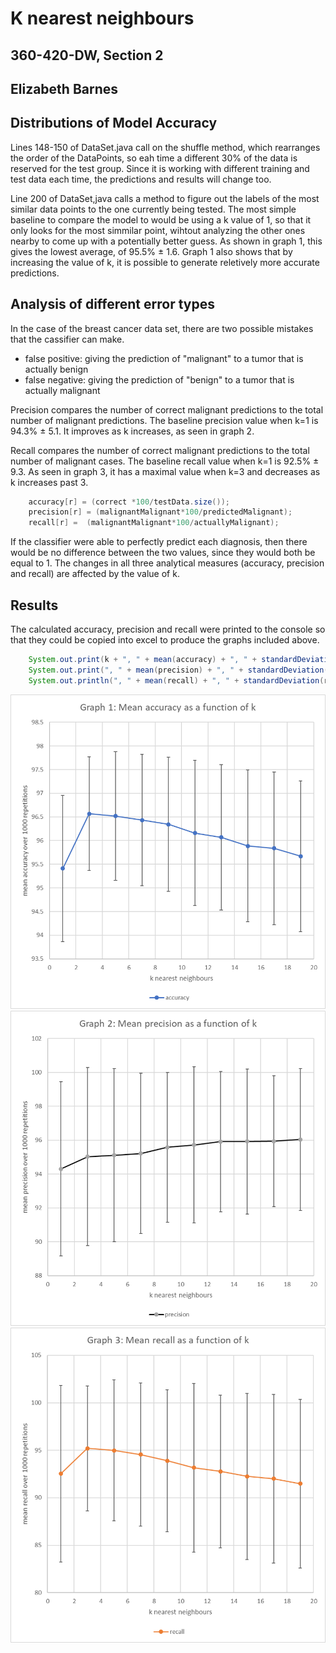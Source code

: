 # K nearest neighbours
## 360-420-DW, Section 2
## Elizabeth Barnes

## Distributions of Model Accuracy

<p>
	Lines 148-150 of DataSet.java call on the shuffle method, 
	which rearranges the order of the DataPoints, 
	so eah time a different 30% of the data is reserved for the test group. 
	Since it is working with different training and test data each time, 
	the predictions and results will change too.	
</p>
<p>
	Line 200 of DataSet,java calls a method to figure out the labels of the most similar data points to the one currently being tested. 
	The most simple baseline to compare the model to would be using a k value of 1, so that it only looks for the most simmilar point, 
	wihtout analyzing the other ones nearby to come up with a potentially better guess.
	As shown in graph 1, this gives the lowest average, of 95.5% ± 1.6.
	Graph 1 also shows that by increasing the value of k, it is possible to generate reletively more accurate predictions.
</p>


## Analysis of different error types
<p>
	In the case of the breast cancer data set, there are two possible mistakes that the cassifier can make.
	<ul>
		<li>false positive: giving the prediction of "malignant" to a tumor that is actually benign </li>
		<li>false negative: giving the prediction of "benign" to a tumor that is actually malignant </li>
	</ul>
</p>
<p>
	Precision compares the number of correct malignant predictions to the total number of malignant predictions.
	The baseline precision value when k=1 is 94.3% ± 5.1. 
	It improves as k increases, as seen in graph 2.
</p>
<p>
	Recall compares the number of correct malignant predictions to the total number of malignant cases.
	The baseline recall value when k=1 is 92.5% ± 9.3.
	As seen in graph 3, it has a maximal value when k=3 and decreases as k increases past 3.
</p>

```java
	accuracy[r] = (correct *100/testData.size());
	precision[r] = (malignantMalignant*100/predictedMalignant);
	recall[r] =  (malignantMalignant*100/actuallyMalignant);
```

<p>
	If the classifier were able to perfectly predict each diagnosis, then there would be no difference between the two values,
	since they would both be equal to 1. 
	The changes in all three analytical measures (accuracy, precision and recall) are affected by the value of k.
</p>



## Results
<p>
	The calculated accuracy, precision and recall were printed to the console so that they could be copied into excel to produce the graphs included above.
</p>

```java	
	System.out.print(k + ", " + mean(accuracy) + ", " + standardDeviation(accuracy));
	System.out.print(", " + mean(precision) + ", " + standardDeviation(precision));
	System.out.println(", " + mean(recall) + ", " + standardDeviation(recall));
```
<img src="G1_accuracy.png">
<img src="G2_precision.png">
<img src="G3_recall.png">
